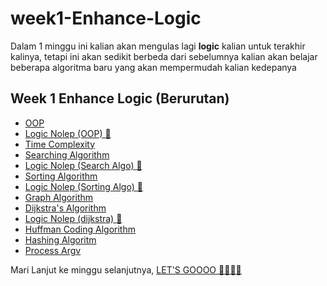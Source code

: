 # week1-Enhance-Logic
Dalam 1 minggu ini kalian akan mengulas lagi **logic** kalian untuk terakhir kalinya, tetapi ini akan sedikit berbeda dari sebelumnya
kalian akan belajar beberapa algoritma baru yang akan mempermudah kalian kedepanya

## Week 1 Enhance Logic (Berurutan) 
- [OOP](https://github.com/RPN-Phase-1/Week1-Enhance-Logic/blob/main/study_material/OOP.md)
- [Logic Nolep (OOP) :exploding_head: ](https://github.com/RPN-Phase-1/Week1-Enhance-Logic/blob/main/logic_nolep/ln-oop.md)
- [Time Complexity](https://github.com/RPN-Phase-1/Week1-Enhance-Logic/blob/main/study_material/time-complexity.md)
- [Searching Algorithm](https://github.com/RPN-Phase-1/Week1-Enhance-Logic/blob/main/study_material/searching-algorithm.md)
- [Logic Nolep (Search Algo) :exploding_head: ](https://github.com/RPN-Phase-1/Week1-Enhance-Logic/blob/main/logic_nolep/ln-searhAlgo.md)
- [Sorting Algorithm](https://github.com/RPN-Phase-1/Week1-Enhance-Logic/blob/main/study_material/sorting-algorithm.md)
- [Logic Nolep (Sorting Algo) :exploding_head: ]()
- [Graph Algorithm](https://github.com/RPN-Phase-1/Week1-Enhance-Logic/blob/main/logic_nolep/ln-sortingAlgo.md)
- [Dijkstra's Algorithm](https://github.com/RPN-Phase-1/Week1-Enhance-Logic/blob/main/study_material/dijkstra-algorithm.md)
- [Logic Nolep (dijkstra) :exploding_head: ](https://github.com/RPN-Phase-1/Week1-Enhance-Logic/blob/main/logic_nolep/ln-dijkstra.md)
- [Huffman Coding Algorithm](https://github.com/RPN-Phase-1/Week1-Enhance-Logic/blob/main/study_material/huffman-coding-algorithm.md)
- [Hashing Algoritm](https://github.com/RPN-Phase-1/Week1-Enhance-Logic/blob/main/study_material/hashing-algoritm.md)
- [Process Argv](https://github.com/RPN-Phase-1/Week1-Enhance-Logic/blob/main/study_material/process-argv.md)

Mari Lanjut ke minggu selanjutnya, [LET'S GOOOO :rocket::rocket::rocket::rocket: ](https://github.com/RPN-Phase-1/Week2-Backend-Fundamental-MVC)

